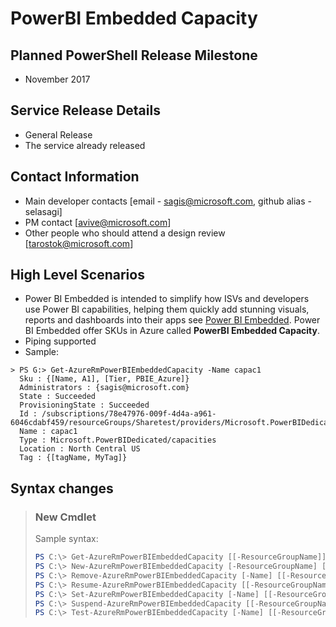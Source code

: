 # PowerBI Embedded Capacity

## Planned PowerShell Release Milestone
- November 2017

## Service Release Details
- General Release
- The service already released
## Contact Information
- Main developer contacts [email - sagis@microsoft.com, github alias - selasagi]
- PM contact [avive@microsoft.com] 
- Other people who should attend a design review [tarostok@microsoft.com]

## High Level Scenarios
- Power BI Embedded is intended to simplify how ISVs and developers use Power BI capabilities, helping them quickly add stunning visuals, reports and dashboards into their apps see [Power BI Embedded](https://azure.microsoft.com/en-us/services/power-bi-embedded/ "Power BI Embedded"). Power BI Embedded offer SKUs in Azure called **PowerBI Embedded Capacity**. 
- Piping supported  
- Sample:
 ```
 > PS G:> Get-AzureRmPowerBIEmbeddedCapacity -Name capac1 
   Sku : {[Name, A1], [Tier, PBIE_Azure]} 
   Administrators : {sagis@microsoft.com} 
   State : Succeeded 
   ProvisioningState : Succeeded 
   Id : /subscriptions/78e47976-009f-4d4a-a961-6046cdabf459/resourceGroups/Sharetest/providers/Microsoft.PowerBIDedicated/capacities/capac1 
   Name : capac1 
   Type : Microsoft.PowerBIDedicated/capacities 
   Location : North Central US 
   Tag : {[tagName, MyTag]}
 ```

## Syntax changes

> ### New Cmdlet
> Sample syntax:
> ```powershell
> PS C:\> Get-AzureRmPowerBIEmbeddedCapacity [[-ResourceGroupName]] [[-Name]]
> PS C:\> New-AzureRmPowerBIEmbeddedCapacity [-ResourceGroupName] [-Name] [-Location] [-Sku] [[-Tag]] [[-Administrator]] [-WhatIf] [-Confirm]
> PS C:\> Remove-AzureRmPowerBIEmbeddedCapacity [-Name] [[-ResourceGroupName]] [-PassThru] [-WhatIf] [-Confirm]
> PS C:\> Resume-AzureRmPowerBIEmbeddedCapacity [[-ResourceGroupName]] [-Name] [-PassThru] [-WhatIf] [-Confirm]
> PS C:\> Set-AzureRmPowerBIEmbeddedCapacity [-Name] [[-ResourceGroupName]] [[-Sku]] [[-Tag]] [[-Administrator]] [-PassThru] [-WhatIf] [-Confirm]
> PS C:\> Suspend-AzureRmPowerBIEmbeddedCapacity [[-ResourceGroupName]] [-Name] [-PassThru] [-WhatIf] [-Confirm]
> PS C:\> Test-AzureRmPowerBIEmbeddedCapacity [-Name] [[-ResourceGroupName]]
> 
> ```

